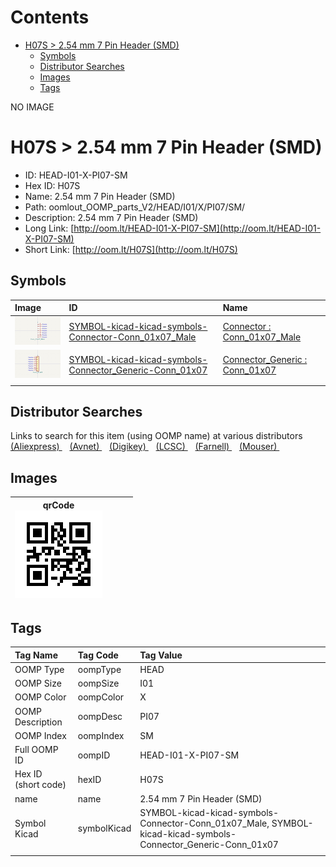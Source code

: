 



Contents
========

* [H07S > 2.54 mm 7 Pin Header (SMD)](#h07s--254-mm-7-pin-header-smd)
	* [Symbols](#symbols)
	* [Distributor Searches](#distributor-searches)
	* [Images](#images)
	* [Tags](#tags)
  
NO IMAGE  
# H07S > 2.54 mm 7 Pin Header (SMD)

- ID: HEAD-I01-X-PI07-SM
- Hex ID: H07S
- Name: 2.54 mm 7 Pin Header (SMD)
- Path: oomlout_OOMP_parts_V2/HEAD/I01/X/PI07/SM/
- Description: 2.54 mm 7 Pin Header (SMD)
- Long Link: [http://oom.lt/HEAD-I01-X-PI07-SM](http://oom.lt/HEAD-I01-X-PI07-SM)
- Short Link: [http://oom.lt/H07S](http://oom.lt/H07S)

## Symbols
  

|Image|ID|Name|
| :--- | :--- | :--- |
|[![](https://raw.githubusercontent.com/oomlout/oomlout_OOMP_eda_V2/main/SYMBOL/kicad/kicad-symbols/Connector/Conn_01x07_Male/image_140.png)](https://github.com/oomlout/oomlout_OOMP_eda_V2/tree/main/SYMBOL/kicad/kicad-symbols/Connector/Conn_01x07_Male/)|[SYMBOL-kicad-kicad-symbols-Connector-Conn_01x07_Male](https://github.com/oomlout/oomlout_OOMP_eda_V2/tree/main/SYMBOL/kicad/kicad-symbols/Connector/Conn_01x07_Male/)|[Connector : Conn_01x07_Male](https://github.com/oomlout/oomlout_OOMP_eda_V2/tree/main/SYMBOL/kicad/kicad-symbols/Connector/Conn_01x07_Male/)|
|[![](https://raw.githubusercontent.com/oomlout/oomlout_OOMP_eda_V2/main/SYMBOL/kicad/kicad-symbols/Connector_Generic/Conn_01x07/image_140.png)](https://github.com/oomlout/oomlout_OOMP_eda_V2/tree/main/SYMBOL/kicad/kicad-symbols/Connector_Generic/Conn_01x07/)|[SYMBOL-kicad-kicad-symbols-Connector_Generic-Conn_01x07](https://github.com/oomlout/oomlout_OOMP_eda_V2/tree/main/SYMBOL/kicad/kicad-symbols/Connector_Generic/Conn_01x07/)|[Connector_Generic : Conn_01x07](https://github.com/oomlout/oomlout_OOMP_eda_V2/tree/main/SYMBOL/kicad/kicad-symbols/Connector_Generic/Conn_01x07/)|
||||

## Distributor Searches
  
Links to search for this item (using OOMP name) at various distributors  
[(Aliexpress) ](https://www.aliexpress.com/wholesale?SearchText=11172.54+mm+7+Pin+Header+SMD)&nbsp;&nbsp;&nbsp;[(Avnet) ](https://www.avnet.com/shop/us/search/2.54+mm+7+Pin+Header+SMD)&nbsp;&nbsp;&nbsp;[(Digikey) ](https://www.digikey.co.uk/en/products/result?s=2.54+mm+7+Pin+Header+SMD)&nbsp;&nbsp;&nbsp;[(LCSC) ](https://www.lcsc.com/search?q=2.54+mm+7+Pin+Header+SMD)&nbsp;&nbsp;&nbsp;[(Farnell) ](https://uk.farnell.com/search?st=2.54+mm+7+Pin+Header+SMD)&nbsp;&nbsp;&nbsp;[(Mouser) ](https://www.mouser.com/c/?q=2.54+mm+7+Pin+Header+SMD)&nbsp;&nbsp;&nbsp;
## Images
  

|qrCode<br>[![](https://raw.githubusercontent.com/oomlout/oomlout_OOMP_parts_V2/main/HEAD/I01/X/PI07/SM/qrCode_140.png)](https://github.com/oomlout/oomlout_OOMP_parts_V2/tree/main/HEAD/I01/X/PI07/SM/qrCode.png)||||
| :---: | :---: | :---: | :---: |

## Tags
  

|Tag Name|Tag Code|Tag Value|
| :--- | :--- | :--- |
|OOMP Type|oompType|HEAD|
|OOMP Size|oompSize|I01|
|OOMP Color|oompColor|X|
|OOMP Description|oompDesc|PI07|
|OOMP Index|oompIndex|SM|
|Full OOMP ID|oompID|HEAD-I01-X-PI07-SM|
|Hex ID (short code)|hexID|H07S|
|name|name|2.54 mm 7 Pin Header (SMD)|
|Symbol Kicad|symbolKicad|SYMBOL-kicad-kicad-symbols-Connector-Conn_01x07_Male, SYMBOL-kicad-kicad-symbols-Connector_Generic-Conn_01x07|
||||
